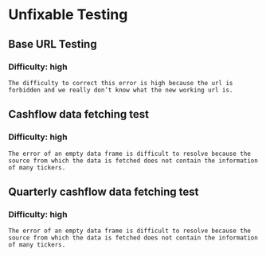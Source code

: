 # Unfixable Testing
## Base URL Testing
### Difficulty: high
```
The difficulty to correct this error is high because the url is forbidden and we really don’t know what the new working url is.
```

## Cashflow data fetching test
### Difficulty: high
```
The error of an empty data frame is difficult to resolve because the source from which the data is fetched does not contain the information of many tickers.
```

## Quarterly cashflow data fetching test
### Difficulty: high
```
The error of an empty data frame is difficult to resolve because the source from which the data is fetched does not contain the information of many tickers.
```
